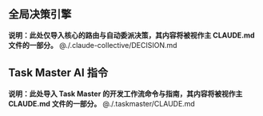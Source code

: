 ## 全局决策引擎

**说明：此处仅导入核心的路由与自动委派决策，其内容将被视作主 CLAUDE.md 文件的一部分。**
@./.claude-collective/DECISION.md

## Task Master AI 指令

**说明：此处导入 Task Master 的开发工作流命令与指南，其内容将被视作主 CLAUDE.md 文件的一部分。**
@./.taskmaster/CLAUDE.md
